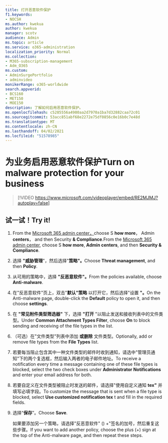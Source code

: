 ```yaml
---
title: 打开恶意软件保护
f1.keywords:
- NOCSH
ms.author: kwekua
author: kwekua
manager: scotv
audience: Admin
ms.topic: article
ms.service: o365-administration
localization_priority: Normal
ms.collection:
- M365-subscription-management
- Adm_O365
ms.custom:
- AdminSurgePortfolio
- adminvideo
monikerRange: o365-worldwide
search.appverid:
- BCS160
- MET150
- MOE150
description: 了解如何启用恶意软件保护。
ms.openlocfilehash: c5285556a4980aa2d7970a1ba7d32882caa72c01
ms.sourcegitcommit: 53acc851abf68e2272e75df0856c0e16b0c7e48d
ms.translationtype: MT
ms.contentlocale: zh-CN
ms.lasthandoff: 04/02/2021
ms.locfileid: "51578985"
---
```

# <a name="turn-on-malware-protection-for-your-business"></a><span data-ttu-id="ee9c5-103">为业务启用恶意软件保护</span><span class="sxs-lookup"><span data-stu-id="ee9c5-103">Turn on malware protection for your business</span></span>

> [!VIDEO https://www.microsoft.com/videoplayer/embed/RE2MJMJ?autoplay=false]

## <a name="try-it"></a><span data-ttu-id="ee9c5-104">试一试！</span><span class="sxs-lookup"><span data-stu-id="ee9c5-104">Try it!</span></span>

1. <span data-ttu-id="ee9c5-105">From the [Microsoft 365 admin center，](https://admin.microsoft.com)choose S **how more**， Admin **centers**， and then Security **& Compliance**.</span><span class="sxs-lookup"><span data-stu-id="ee9c5-105">From the [Microsoft 365 admin center](https://admin.microsoft.com), choose S **how more**, **Admin centers**, and then **Security & Compliance**.</span></span>
1. <span data-ttu-id="ee9c5-106">选择 **"威胁管理**"，然后选择"**策略"。**</span><span class="sxs-lookup"><span data-stu-id="ee9c5-106">Choose **Threat management**, and then **Policy**.</span></span>
1. <span data-ttu-id="ee9c5-107">从可用的策略中，选择 **"反恶意软件"。**</span><span class="sxs-lookup"><span data-stu-id="ee9c5-107">From the policies available, choose **Anti-malware**.</span></span>
1. <span data-ttu-id="ee9c5-108">在"反恶意软件"页上，双击"**默认"策略** 以打开它，然后选择"设置 **"。**</span><span class="sxs-lookup"><span data-stu-id="ee9c5-108">On the Anti-malware page, double-click the **Default** policy to open it, and then choose **settings**.</span></span>
1. <span data-ttu-id="ee9c5-109">在 **"常见附件类型筛选器"** 下，选择 **"打开** "以阻止发送和接收列表中的文件类型。</span><span class="sxs-lookup"><span data-stu-id="ee9c5-109">Under **Common Attachment Types Filter**, choose **On** to block sending and receiving of the file types in the list.</span></span>
1. <span data-ttu-id="ee9c5-110">（可选）在"文件类型"列表中添加 **或删除** 文件类型。</span><span class="sxs-lookup"><span data-stu-id="ee9c5-110">Optionally, add or remove file types from the **File Types** list.</span></span>
1. <span data-ttu-id="ee9c5-111">若要每当阻止包含其中一种文件类型的邮件时收到通知，请选中"管理员通知"下的两个复选框，然后输入两者的电子邮件地址。</span><span class="sxs-lookup"><span data-stu-id="ee9c5-111">To receive a notification every time a message containing one of these file types is blocked, select the two check boxes under **Administrator Notifications** and enter your email address for both.</span></span>
1. <span data-ttu-id="ee9c5-112">若要自定义在文件类型被阻止时发送的邮件，请选择"使用自定义通知 **tex"** 并填写必填字段。</span><span class="sxs-lookup"><span data-stu-id="ee9c5-112">To customize the message that is sent when a file type is blocked, select **Use customized notification tex** t and fill in the required fields.</span></span>
1. <span data-ttu-id="ee9c5-113">选择“**保存**”。</span><span class="sxs-lookup"><span data-stu-id="ee9c5-113">Choose **Save**.</span></span>

    <span data-ttu-id="ee9c5-114">如果要添加另一个策略，请选择"反恶意软件" () +"签名的加号，然后重复这些步骤。</span><span class="sxs-lookup"><span data-stu-id="ee9c5-114">If you want to add another policy, choose the plus (+) sign at the top of the Anti-malware page, and then repeat these steps.</span></span>
